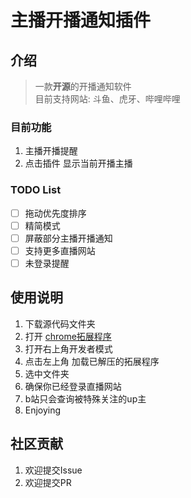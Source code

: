 # 主播开播通知插件

## 介绍

> 一款**开源**的开播通知软件  
> 目前支持网站: 斗鱼、虎牙、哔哩哔哩  

### 目前功能

1. 主播开播提醒
2. 点击插件 显示当前开播主播

### TODO List

- [ ] 拖动优先度排序
- [ ] 精简模式
- [ ] 屏蔽部分主播开播通知
- [ ] 支持更多直播网站
- [ ] 未登录提醒

## 使用说明

1. 下载源代码文件夹
2. 打开 [chrome拓展程序](chrome://extensions/)
3. 打开右上角开发者模式
4. 点击左上角 加载已解压的拓展程序
5. 选中文件夹
6. 确保你已经登录直播网站
7. b站只会查询被特殊关注的up主
8. Enjoying

## 社区贡献

1. 欢迎提交Issue
2. 欢迎提交PR
